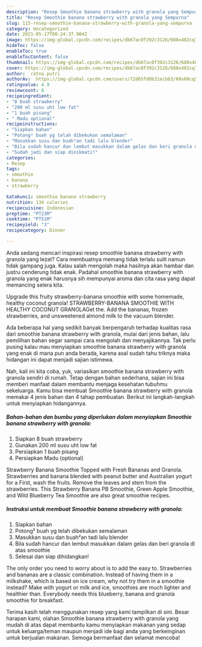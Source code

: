 ```yaml
---
description: "Resep Smoothie banana strawberry with granola yang Sempurna"
title: "Resep Smoothie banana strawberry with granola yang Sempurna"
slug: 115-resep-smoothie-banana-strawberry-with-granola-yang-sempurna
category: Uncategorized
date: 2021-05-17T08:24:37.904Z
image: https://img-global.cpcdn.com/recipes/db67ac0f392c3126/680x482cq70/smoothie-banana-strawberry-with-granola-foto-resep-utama.jpg
hideToc: false
enableToc: true
enableTocContent: false
thumbnail: https://img-global.cpcdn.com/recipes/db67ac0f392c3126/680x482cq70/smoothie-banana-strawberry-with-granola-foto-resep-utama.jpg
cover: https://img-global.cpcdn.com/recipes/db67ac0f392c3126/680x482cq70/smoothie-banana-strawberry-with-granola-foto-resep-utama.jpg
author:  ratna putri
authorAv:  https://img-global.cpcdn.com/users/72d65fd8b31ecbb3/60x60cq50/avatar.jpg
ratingvalue: 4.9
reviewcount: 8
recipeingredient:
- "8 buah strawberry"
- "200 ml susu uht low fat"
- "1 buah pisang"
- " Madu optional"
recipeinstructions:
- "Siapkan bahan"
- "Potong² buah yg telah dibekukan semalaman"
- "Masukkan susu dan buah²an tadi lalu blender"
- "Bila sudah hancur dan lembut masukkan dalam gelas dan beri granola di atas smoothie"
- "Sudah jadi dan siap dinikmati!"
categories:
- Resep
tags:
- smoothie
- banana
- strawberry

katakunci: smoothie banana strawberry 
nutrition: 134 calories
recipecuisine: Indonesian
preptime: "PT23M"
cooktime: "PT51M"
recipeyield: "3"
recipecategory: Dinner

---
```



Anda sedang mencari inspirasi resep smoothie banana strawberry with granola yang lezat? Cara membuatnya memang tidak terlalu sulit namun tidak gampang juga. Kalau salah mengolah maka hasilnya akan hambar dan justru cenderung tidak enak. Padahal smoothie banana strawberry with granola yang enak harusnya sih mempunyai aroma dan cita rasa yang dapat memancing selera kita.


Upgrade this fruity strawberry-banana smoothie with some homemade, healthy coconut granola! STRAWBERRY-BANANA SMOOTHIE WITH HEALTHY COCONUT GRANOLAGet the. Add the bananas, frozen strawberries, and unsweetened almond milk to the vacuum blender.

Ada beberapa hal yang sedikit banyak berpengaruh terhadap kualitas rasa dari smoothie banana strawberry with granola, mulai dari jenis bahan, lalu pemilihan bahan segar sampai cara mengolah dan menyajikannya. Tak perlu pusing kalau mau menyiapkan smoothie banana strawberry with granola yang enak di mana pun anda berada, karena asal sudah tahu triknya maka hidangan ini dapat menjadi sajian istimewa.


Nah, kali ini kita coba, yuk, variasikan smoothie banana strawberry with granola sendiri di rumah. Tetap dengan bahan sederhana, sajian ini bisa memberi manfaat dalam membantu menjaga kesehatan tubuhmu sekeluarga. Kamu bisa membuat Smoothie banana strawberry with granola memakai 4 jenis bahan dan 4 tahap pembuatan. Berikut ini langkah-langkah untuk menyiapkan hidangannya.

<!--inarticleads1-->

##### Bahan-bahan dan bumbu yang diperlukan dalam menyiapkan Smoothie banana strawberry with granola:

1. Siapkan 8 buah strawberry
1. Gunakan 200 ml susu uht low fat
1. Persiapkan 1 buah pisang
1. Persiapkan  Madu (optional)


Strawberry Banana Smoothie Topped with Fresh Bananas and Granola. Strawberries and banana blended with peanut butter and Australian yogurt for a First, wash the fruits. Remove the leaves and stem from the strawberries. This Strawberry Banana PB Smoothie, Green Apple Smoothie, and Wild Blueberry Tea Smoothie are also great smoothie recipes. 

<!--inarticleads2-->

##### Instruksi untuk membuat Smoothie banana strawberry with granola:

1. Siapkan bahan
1. Potong² buah yg telah dibekukan semalaman
1. Masukkan susu dan buah²an tadi lalu blender
1. Bila sudah hancur dan lembut masukkan dalam gelas dan beri granola di atas smoothie
1. Selesai dan siap dihidangkan!

The only order you need to worry about is to add the easy to. Strawberries and bananas are a classic combination. Instead of having them in a milkshake, which is based on ice cream, why not try them in a smoothie instead? Make with yogurt or milk and ice, smoothies are much lighter and healthier than. Everybody needs this blueberry, banana and granola smoothie for breakfast. 

Terima kasih telah menggunakan resep yang kami tampilkan di sini. Besar harapan kami, olahan Smoothie banana strawberry with granola yang mudah di atas dapat membantu kamu menyiapkan makanan yang sedap untuk keluarga/teman maupun menjadi ide bagi anda yang berkeinginan untuk berjualan makanan. Semoga bermanfaat dan selamat mencoba!
